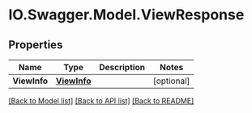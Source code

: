 # IO.Swagger.Model.ViewResponse
## Properties

Name | Type | Description | Notes
------------ | ------------- | ------------- | -------------
**ViewInfo** | [**ViewInfo**](ViewInfo.md) |  | [optional] 

[[Back to Model list]](../README.md#documentation-for-models) [[Back to API list]](../README.md#documentation-for-api-endpoints) [[Back to README]](../README.md)

